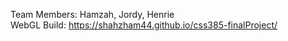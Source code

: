 Team Members: Hamzah, Jordy, Henrie <br />
WebGL Build: https://shahzham44.github.io/css385-finalProject/

